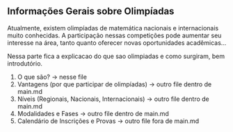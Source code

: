Informações Gerais sobre Olimpíadas
------

Atualmente, existem olimpíadas de matemática nacionais e internacionais muito conhecidas. A participação nessas competições pode aumentar seu interesse na área, tanto quanto oferecer novas oportunidades acadêmicas...

Nessa parte fica a explicacao do que sao olimpiadas e como surgiram, bem introdutório.


1. O que são? -> nesse file
 1. Vantagens (por que participar de olimpíadas) -> outro file dentro de main.md
 2. Níveis (Regionais, Nacionais, Internacionais) -> outro file dentro de main.md
 3. Modalidades e Fases -> outro file dentro de main.md
2. Calendário de Inscrições e Provas -> outro file fora de main.md
